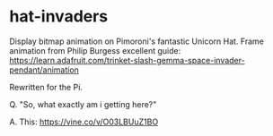 # hat-invaders

Display bitmap animation on Pimoroni's fantastic Unicorn Hat.
Frame animation from Philip Burgess excellent guide:
	https://learn.adafruit.com/trinket-slash-gemma-space-invader-pendant/animation

Rewritten for the Pi.

Q. "So, what exactly am i getting here?"

A. This: https://vine.co/v/O03LBUuZ1BO
